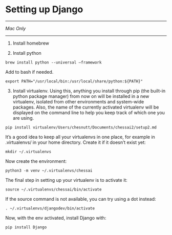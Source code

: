 # Setting up Django

---

_Mac Only_

---
1) Install homebrew

2) Install python
```
brew install python --universal —framework
```
Add to bash if needed.
```
export PATH="/usr/local/bin:/usr/local/share/python:${PATH}"
```

3) Install virtualenv. Using this, anything you install through pip (the built-in python package manager) from now on will be installed in a new virtualenv, isolated from other environments and system-wide packages. Also, the name of the currently activated virtualenv will be displayed on the command line to help you keep track of which one you are using.
```
pip install virtualenv/Users/chesnutt/Documents/chessai2/setup2.md
```
It’s a good idea to keep all your virtualenvs in one place, for example in .virtualenvs/ in your home directory. Create it if it doesn’t exist yet:
```
mkdir ~/.virtualenvs
```
Now create the environment:
```
python3 -m venv ~/.virtualenvs/chessai
```
The final step in setting up your virtualenv is to activate it:
```
source ~/.virtualenvs/chessai/bin/activate
```
If the source command is not available, you can try using a dot instead:
```
. ~/.virtualenvs/djangodev/bin/activate
```
Now, with the env activated, install Django with:
```
pip install Django
```
